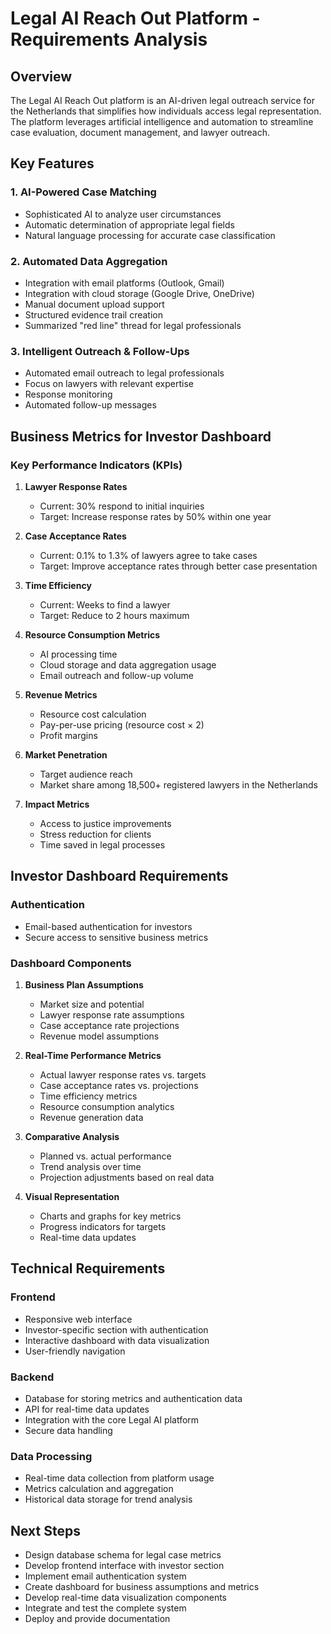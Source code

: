 # Legal AI Reach Out Platform - Requirements Analysis

## Overview
The Legal AI Reach Out platform is an AI-driven legal outreach service for the Netherlands that simplifies how individuals access legal representation. The platform leverages artificial intelligence and automation to streamline case evaluation, document management, and lawyer outreach.

## Key Features

### 1. AI-Powered Case Matching
- Sophisticated AI to analyze user circumstances
- Automatic determination of appropriate legal fields
- Natural language processing for accurate case classification

### 2. Automated Data Aggregation
- Integration with email platforms (Outlook, Gmail)
- Integration with cloud storage (Google Drive, OneDrive)
- Manual document upload support
- Structured evidence trail creation
- Summarized "red line" thread for legal professionals

### 3. Intelligent Outreach & Follow-Ups
- Automated email outreach to legal professionals
- Focus on lawyers with relevant expertise
- Response monitoring
- Automated follow-up messages

## Business Metrics for Investor Dashboard

### Key Performance Indicators (KPIs)
1. **Lawyer Response Rates**
   - Current: 30% respond to initial inquiries
   - Target: Increase response rates by 50% within one year

2. **Case Acceptance Rates**
   - Current: 0.1% to 1.3% of lawyers agree to take cases
   - Target: Improve acceptance rates through better case presentation

3. **Time Efficiency**
   - Current: Weeks to find a lawyer
   - Target: Reduce to 2 hours maximum

4. **Resource Consumption Metrics**
   - AI processing time
   - Cloud storage and data aggregation usage
   - Email outreach and follow-up volume

5. **Revenue Metrics**
   - Resource cost calculation
   - Pay-per-use pricing (resource cost × 2)
   - Profit margins

6. **Market Penetration**
   - Target audience reach
   - Market share among 18,500+ registered lawyers in the Netherlands

7. **Impact Metrics**
   - Access to justice improvements
   - Stress reduction for clients
   - Time saved in legal processes

## Investor Dashboard Requirements

### Authentication
- Email-based authentication for investors
- Secure access to sensitive business metrics

### Dashboard Components
1. **Business Plan Assumptions**
   - Market size and potential
   - Lawyer response rate assumptions
   - Case acceptance rate projections
   - Revenue model assumptions

2. **Real-Time Performance Metrics**
   - Actual lawyer response rates vs. targets
   - Case acceptance rates vs. projections
   - Time efficiency metrics
   - Resource consumption analytics
   - Revenue generation data

3. **Comparative Analysis**
   - Planned vs. actual performance
   - Trend analysis over time
   - Projection adjustments based on real data

4. **Visual Representation**
   - Charts and graphs for key metrics
   - Progress indicators for targets
   - Real-time data updates

## Technical Requirements

### Frontend
- Responsive web interface
- Investor-specific section with authentication
- Interactive dashboard with data visualization
- User-friendly navigation

### Backend
- Database for storing metrics and authentication data
- API for real-time data updates
- Integration with the core Legal AI platform
- Secure data handling

### Data Processing
- Real-time data collection from platform usage
- Metrics calculation and aggregation
- Historical data storage for trend analysis

## Next Steps
- Design database schema for legal case metrics
- Develop frontend interface with investor section
- Implement email authentication system
- Create dashboard for business assumptions and metrics
- Develop real-time data visualization components
- Integrate and test the complete system
- Deploy and provide documentation

